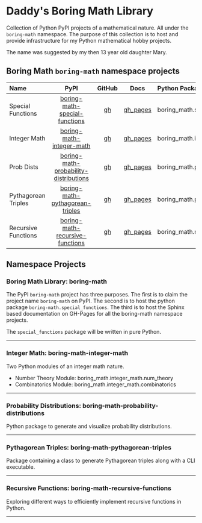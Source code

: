 # Daddy's Boring Math Library

Collection of Python PyPI projects of a mathematical nature. All under
the `boring-math` namespace. The purpose of this collection is to host and
provide infrastructure for my Python mathematical hobby projects.

The name was suggested by my then 13 year old daughter Mary.

## Boring Math `boring-math` namespace projects

| Name | PyPI | GitHub | Docs | Python Package |
|:---- |:----:|:------:|:----:|:-------------- |
| Special Functions | [boring-math-special-functions][100] | [gh][200] | [gh_pages][300] | boring_math.special_functions |
| Integer Math | [boring-math-integer-math][101] | [gh][201] | [gh_pages][301] | boring_math.integer_math |
| Prob Dists | [boring-math-probability-distributions][102] | [gh][202] | [gh_pages][302] | boring_math.probability_distributions |
| Pythagorean Triples | [boring-math-pythagorean-triples][103] | [gh][203] | [gh_pages][303] | boring_math.pythagorean_triples |
| Recursive Functions | [boring-math-recursive-functions][104] | [gh][204] | [gh_pages][304] | boring_math.recursive_functions |

## Namespace Projects

### Boring Math Library: boring-math

The PyPI `boring-math` project has three purposes. The first is to claim
the project name `boring-math` on PyPI. The second is to host the python
package `boring-math.special_functions`. The third is to host the Sphinx
based documentation on GH-Pages for all the boring-math namespace projects.

The `special_functions` package will be written in pure Python.

______________________________________________________________________

### Integer Math: boring-math-integer-math

Two Python modules of an integer math nature.

- Number Theory Module: boring_math.integer_math.num_theory
- Combinatorics Module: boring_math.integer_math.combinatorics

______________________________________________________________________

### Probability Distributions: boring-math-probability-distributions

Python package to generate and visualize probability distributions.

______________________________________________________________________

### Pythagorean Triples: boring-math-pythagorean-triples

Package containing a class to generate Pythagorean triples along
with a CLI executable.

______________________________________________________________________

### Recursive Functions: boring-math-recursive-functions

Exploring different ways to efficiently implement recursive functions
in Python.

______________________________________________________________________

[100]: https://pypi.org/project/boring-math/
[101]: https://pypi.org/project/boring-math-integer-math/
[102]: https://pypi.org/project/boring-math-probability-distributions/
[103]: https://pypi.org/project/boring-math-pythagorean-triples/
[104]: https://pypi.org/project/boring-math-recursive-functions/
[200]: https://github.com/grscheller/boring-math
[201]: https://github.com/grscheller/boring-math-integer-math
[202]: https://github.com/grscheller/boring-math-probability-distributions
[203]: https://github.com/grscheller/boring-math-pythagorean-triples
[204]: https://github.com/grscheller/boring-math-recursive-functions
[300]: https://grscheller.github.io/boring-math/special-functions/development/build/html
[301]: https://grscheller.github.io/boring-math/integer-math/development/build/html
[302]: https://grscheller.github.io/boring-math/probability-distributions/development/build/html
[303]: https://grscheller.github.io/boring-math/pythagorean-triples/development/build/html
[304]: https://grscheller.github.io/boring-math/recursive-functions/development/build/html
